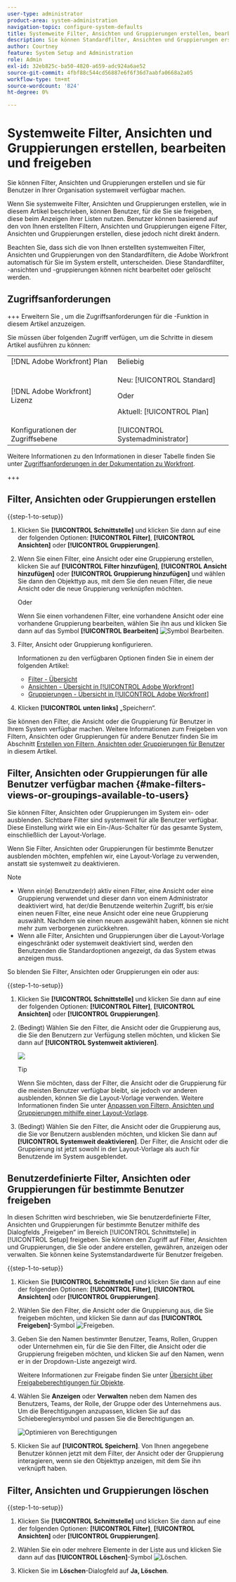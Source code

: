 ```yaml
---
user-type: administrator
product-area: system-administration
navigation-topic: configure-system-defaults
title: Systemweite Filter, Ansichten und Gruppierungen erstellen, bearbeiten und freigeben
description: Sie können Standardfilter, Ansichten und Gruppierungen erstellen und sie dann für Benutzer in Ihrer Organisation verfügbar machen.
author: Courtney
feature: System Setup and Administration
role: Admin
exl-id: 32eb825c-ba50-4820-a659-adc924a6ae52
source-git-commit: 4fbf88c544cd56887e6f6f36d7aabfa0668a2a05
workflow-type: tm+mt
source-wordcount: '824'
ht-degree: 0%

---
```


# Systemweite Filter, Ansichten und Gruppierungen erstellen, bearbeiten und freigeben

<!-- Audited: 5/2025 -->

<!--
<p data-mc-conditions="QuicksilverOrClassic.Draft mode">***DON'T DELETE, DRAFT OR HIDE THIS ARTICLE. IT IS LINKED TO THE PRODUCT, THROUGH THE CONTEXT SENSITIVE HELP LINKS. **</p>
-->

Sie können Filter, Ansichten und Gruppierungen erstellen und sie für Benutzer in Ihrer Organisation systemweit verfügbar machen.

Wenn Sie systemweite Filter, Ansichten und Gruppierungen erstellen, wie in diesem Artikel beschrieben, können Benutzer, für die Sie sie freigeben, diese beim Anzeigen ihrer Listen nutzen. Benutzer können basierend auf den von Ihnen erstellten Filtern, Ansichten und Gruppierungen eigene Filter, Ansichten und Gruppierungen erstellen, diese jedoch nicht direkt ändern.

Beachten Sie, dass sich die von Ihnen erstellten systemweiten Filter, Ansichten und Gruppierungen von den Standardfiltern, die Adobe Workfront automatisch für Sie im System erstellt, unterscheiden. Diese Standardfilter, -ansichten und -gruppierungen können nicht bearbeitet oder gelöscht werden.

## Zugriffsanforderungen

+++ Erweitern Sie , um die Zugriffsanforderungen für die -Funktion in diesem Artikel anzuzeigen.

Sie müssen über folgenden Zugriff verfügen, um die Schritte in diesem Artikel ausführen zu können:

<table style="table-layout:auto"> 
 <col> 
 <col> 
 <tbody> 
  <tr> 
   <td role="rowheader">[!DNL Adobe Workfront] Plan</td> 
   <td>Beliebig</td> 
  </tr> 
  <tr> 
   <td role="rowheader">[!DNL Adobe Workfront] Lizenz</td> 
   <td><p>Neu: [!UICONTROL Standard]</p>
   Oder
   <p>Aktuell: [!UICONTROL Plan]</p>
   </td> 
  </tr>
  <tr> 
  <tr> 
   <td role="rowheader">Konfigurationen der Zugriffsebene</td> 
   <td>[!UICONTROL Systemadministrator]</td>
  </tr> 
 </tbody> 
</table>

Weitere Informationen zu den Informationen in dieser Tabelle finden Sie unter [Zugriffsanforderungen in der Dokumentation zu Workfront](/help/quicksilver/administration-and-setup/add-users/access-levels-and-object-permissions/access-level-requirements-in-documentation.md).

+++

## Filter, Ansichten oder Gruppierungen erstellen

{{step-1-to-setup}}


1. Klicken Sie **[!UICONTROL Schnittstelle]** und klicken Sie dann auf eine der folgenden Optionen: **[!UICONTROL Filter]**, **[!UICONTROL Ansichten]** oder **[!UICONTROL Gruppierungen]**.

1. Wenn Sie einen Filter, eine Ansicht oder eine Gruppierung erstellen, klicken Sie auf **[!UICONTROL Filter hinzufügen]**, **[!UICONTROL Ansicht hinzufügen]** oder **[!UICONTROL Gruppierung hinzufügen]** und wählen Sie dann den Objekttyp aus, mit dem Sie den neuen Filter, die neue Ansicht oder die neue Gruppierung verknüpfen möchten.

   Oder

   Wenn Sie einen vorhandenen Filter, eine vorhandene Ansicht oder eine vorhandene Gruppierung bearbeiten, wählen Sie ihn aus und klicken Sie dann auf das Symbol **[!UICONTROL Bearbeiten]** ![Symbol Bearbeiten](assets/edit-icon.png).

1. Filter, Ansicht oder Gruppierung konfigurieren.

   Informationen zu den verfügbaren Optionen finden Sie in einem der folgenden Artikel:

   * [Filter - Übersicht](../../../reports-and-dashboards/reports/reporting-elements/filters-overview.md)
   * [Ansichten - Übersicht in [!UICONTROL Adobe Workfront]](../../../reports-and-dashboards/reports/reporting-elements/views-overview.md)
   * [Gruppierungen - Übersicht in [!UICONTROL Adobe Workfront]](../../../reports-and-dashboards/reports/reporting-elements/groupings-overview.md)

1. Klicken **[!UICONTROL unten links]** „Speichern“.

Sie können den Filter, die Ansicht oder die Gruppierung für Benutzer in Ihrem System verfügbar machen. Weitere Informationen zum Freigeben von Filtern, Ansichten oder Gruppierungen für andere Benutzer finden Sie im Abschnitt [Erstellen von Filtern, Ansichten oder Gruppierungen für Benutzer](#make-filters-views-or-groupings-available-to-users) in diesem Artikel.


## Filter, Ansichten oder Gruppierungen für alle Benutzer verfügbar machen {#make-filters-views-or-groupings-available-to-users}

Sie können Filter, Ansichten oder Gruppierungen im System ein- oder ausblenden. Sichtbare Filter sind systemweit für alle Benutzer verfügbar. Diese Einstellung wirkt wie ein Ein-/Aus-Schalter für das gesamte System, einschließlich der Layout-Vorlage.

Wenn Sie Filter, Ansichten oder Gruppierungen für bestimmte Benutzer ausblenden möchten, empfehlen wir, eine Layout-Vorlage zu verwenden, anstatt sie systemweit zu deaktivieren.

>[!NOTE]
>
>* Wenn ein(e) Benutzende(r) aktiv einen Filter, eine Ansicht oder eine Gruppierung verwendet und dieser dann von einem Administrator deaktiviert wird, hat der/die Benutzende weiterhin Zugriff, bis er/sie einen neuen Filter, eine neue Ansicht oder eine neue Gruppierung auswählt. Nachdem sie einen neuen ausgewählt haben, können sie nicht mehr zum verborgenen zurückkehren.
>* Wenn alle Filter, Ansichten und Gruppierungen über die Layout-Vorlage eingeschränkt oder systemweit deaktiviert sind, werden den Benutzenden die Standardoptionen angezeigt, da das System etwas anzeigen muss.

So blenden Sie Filter, Ansichten oder Gruppierungen ein oder aus:

{{step-1-to-setup}}

1. Klicken Sie **[!UICONTROL Schnittstelle]** und klicken Sie dann auf eine der folgenden Optionen: **[!UICONTROL Filter]**, **[!UICONTROL Ansichten]** oder **[!UICONTROL Gruppierungen]**.

1. (Bedingt) Wählen Sie den Filter, die Ansicht oder die Gruppierung aus, die Sie den Benutzern zur Verfügung stellen möchten, und klicken Sie dann auf **[!UICONTROL Systemweit aktivieren]**.

   ![](assets/enable-system-wide-fvg.png)

   >[!TIP]
   >
   >Wenn Sie möchten, dass der Filter, die Ansicht oder die Gruppierung für die meisten Benutzer verfügbar bleibt, sie jedoch vor anderen ausblenden, können Sie die Layout-Vorlage verwenden. Weitere Informationen finden Sie unter [Anpassen von Filtern, Ansichten und Gruppierungen mithilfe einer Layout-Vorlage](/help/quicksilver/administration-and-setup/customize-workfront/use-layout-templates/customize-fvg-list-controls-layout-template.md).

1. (Bedingt) Wählen Sie den Filter, die Ansicht oder die Gruppierung aus, die Sie vor Benutzern ausblenden möchten, und klicken Sie dann auf **[!UICONTROL Systemweit deaktivieren]**. Der Filter, die Ansicht oder die Gruppierung ist jetzt sowohl in der Layout-Vorlage als auch für Benutzende im System ausgeblendet.


## Benutzerdefinierte Filter, Ansichten oder Gruppierungen für bestimmte Benutzer freigeben

In diesen Schritten wird beschrieben, wie Sie benutzerdefinierte Filter, Ansichten und Gruppierungen für bestimmte Benutzer mithilfe des Dialogfelds „Freigeben“ im Bereich [!UICONTROL Schnittstelle] in [!UICONTROL Setup] freigeben. Sie können den Zugriff auf Filter, Ansichten und Gruppierungen, die Sie oder andere erstellen, gewähren, anzeigen oder verwalten. Sie können keine Systemstandardwerte für Benutzer freigeben.


{{step-1-to-setup}}

1. Klicken Sie **[!UICONTROL Schnittstelle]** und klicken Sie dann auf eine der folgenden Optionen: **[!UICONTROL Filter]**, **[!UICONTROL Ansichten]** oder **[!UICONTROL Gruppierungen]**.

1. Wählen Sie den Filter, die Ansicht oder die Gruppierung aus, die Sie freigeben möchten, und klicken Sie dann auf das **[!UICONTROL Freigeben]**-Symbol ![Freigeben](assets/share-icon.png).
1. Geben Sie den Namen bestimmter Benutzer, Teams, Rollen, Gruppen oder Unternehmen ein, für die Sie den Filter, die Ansicht oder die Gruppierung freigeben möchten, und klicken Sie auf den Namen, wenn er in der Dropdown-Liste angezeigt wird.

   Weitere Informationen zur Freigabe finden Sie unter [Übersicht über Freigabeberechtigungen für Objekte](../../../workfront-basics/grant-and-request-access-to-objects/sharing-permissions-on-objects-overview.md).

1. Wählen Sie **Anzeigen** oder **Verwalten** neben dem Namen des Benutzers, Teams, der Rolle, der Gruppe oder des Unternehmens aus. Um die Berechtigungen anzupassen, klicken Sie auf das Schiebereglersymbol und passen Sie die Berechtigungen an.

   ![Optimieren von Berechtigungen](assets/fine-tune-permissions.png)

1. Klicken Sie auf **[!UICONTROL Speichern]**. Von Ihnen angegebene Benutzer können jetzt mit dem Filter, der Ansicht oder der Gruppierung interagieren, wenn sie den Objekttyp anzeigen, mit dem Sie ihn verknüpft haben.


## Filter, Ansichten und Gruppierungen löschen

{{step-1-to-setup}}

1. Klicken Sie **[!UICONTROL Schnittstelle]** und klicken Sie dann auf eine der folgenden Optionen: **[!UICONTROL Filter]**, **[!UICONTROL Ansichten]** oder **[!UICONTROL Gruppierungen]**.

1. Wählen Sie ein oder mehrere Elemente in der Liste aus und klicken Sie dann auf das **[!UICONTROL Löschen]**-Symbol ![Löschen](assets/delete.png).

1. Klicken Sie im **Löschen**-Dialogfeld auf **Ja, Löschen**.
